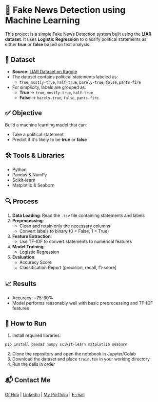 # 📰 Fake News Detection using Machine Learning

This project is a simple Fake News Detection system built using the **LIAR dataset**. It uses **Logistic Regression** to classify political statements as either **true** or **false** based on text analysis.

## 📂 Dataset
- **Source**: [LIAR Dataset on Kaggle](https://www.kaggle.com/datasets/doanquanvietnamca/liar-dataset)
- The dataset contains political statements labeled as:
  - `true`, `mostly-true`, `half-true`, `barely-true`, `false`, `pants-fire`
- For simplicity, labels are grouped as:
  - **True** → `true`, `mostly-true`, `half-true`
  - **False** → `barely-true`, `false`, `pants-fire`

## ✅ Objective
Build a machine learning model that can:
- Take a political statement
- Predict if it's likely to be **true** or **false**

## 🛠️ Tools & Libraries
- Python
- Pandas & NumPy
- Scikit-learn
- Matplotlib & Seaborn

## 🔍 Process
1. **Data Loading**: Read the `.tsv` file containing statements and labels  
2. **Preprocessing**:
   - Clean and retain only the necessary columns
   - Convert labels to binary (0 = False, 1 = True)  
3. **Feature Extraction**:
   - Use TF-IDF to convert statements to numerical features  
4. **Model Training**:
   - Logistic Regression  
5. **Evaluation**:
   - Accuracy Score
   - Classification Report (precision, recall, f1-score)

## 📈 Results
- Accuracy: ~75-80%
- Model performs reasonably well with basic preprocessing and TF-IDF features

## 📌 How to Run
1. Install required libraries:
```bash
pip install pandas numpy scikit-learn matplotlib seaborn
```
2. Clone the repository and open the notebook in Jupyter/Colab
3. Download the dataset and place ` train.tsv ` in your working directory
4. Run the cells in order

## 📬 Contact Me
[GitHub](https://github.com/Adi1exe/) |
[LinkedIn](https://www.linkedin.com/in/aditya-dolas-992a44265/) |
[My Portfolio](https://adityadolas.netlify.app) |
[E-mail](adityadolas.dev@gmail.cpm)
